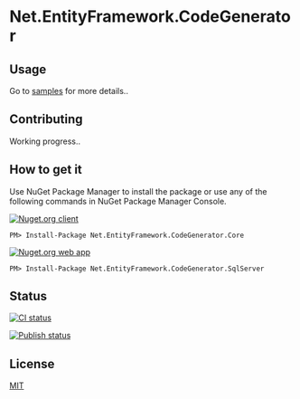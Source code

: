 # Net.EntityFramework.CodeGenerator
 
 

## Usage 
 
Go to [samples](https://github.com/chrisfactory/Net.EntityFramework.CodeGenerator/tree/main/Sample) for more details..
## Contributing
Working progress..

How to get it
--------------------------------
Use NuGet Package Manager to install the package or use any of the following commands in NuGet Package Manager Console.
 
[![Nuget.org client](http://img.shields.io/nuget/v/Net.EntityFramework.CodeGenerator.Core.svg)](https://www.nuget.org/packages/Net.EntityFramework.CodeGenerator.Core/)
```	
PM> Install-Package Net.EntityFramework.CodeGenerator.Core
```
[![Nuget.org web app](http://img.shields.io/nuget/v/Net.EntityFramework.CodeGenerator.SqlServer.svg)](https://www.nuget.org/packages/Net.EntityFramework.CodeGenerator.SqlServer/)
```	 
PM> Install-Package Net.EntityFramework.CodeGenerator.SqlServer
```
## Status
[![CI status](https://github.com/chrisfactory/Net.EntityFramework.CodeGenerator/workflows/CI/badge.svg)](https://github.com/chrisfactory/Net.EntityFramework.CodeGenerator/actions/workflows/ci-build-analysis.yml?query=branch%3Amaster)

[![Publish status](https://github.com/chrisfactory/Net.EntityFramework.CodeGenerator/workflows/publish-nuget/badge.svg)](https://github.com/chrisfactory/Net.EntityFramework.CodeGenerator/actions/workflows/release.yml)
## License
[MIT](https://choosealicense.com/licenses/mit/)
